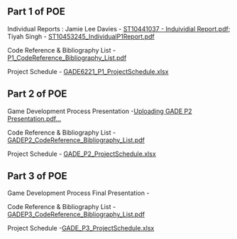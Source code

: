 Part 1 of POE 
------------------------------------------------------------------------------------------------------------------------------------------------------------------------------------------------
Individual Reports : 
Jamie Lee Davies -  [ST10441037 - Induividial Report.pdf](https://github.com/user-attachments/files/19594152/ST10441037.-.Induividial.Report.pdf); 
Tiyah Singh -  [ST10453245_IndividualP1Report.pdf](https://github.com/user-attachments/files/19591429/ST10453245_IndividualP1Report.pdf)

Code Reference & Bibliography List - [P1_CodeReference_Bibliography_List.pdf](https://github.com/user-attachments/files/19590979/P1_CodeReference_Bibliography_List.pdf)

Project Schedule - [GADE6221_P1_ProjectSchedule.xlsx](https://github.com/user-attachments/files/19587213/GADE6221_P1_ProjectSchedule.xlsx)

Part 2 of POE
------------------------------------------------------------------------------------------------------------------------------------------------------------------------------------------------
Game Development Process Presentation -[Uploading GADE P2 Presentation.pdf…]()

Code Reference & Bibliography List - [GADEP2_CodeReference_Bibliography_List.pdf](https://github.com/user-attachments/files/20272855/GADEP2_CodeReference_Bibliography_List.pdf)

Project Schedule - [GADE_P2_ProjectSchedule.xlsx](https://github.com/user-attachments/files/20272793/GADE_P2_ProjectSchedule.xlsx)


Part 3 of POE
-------------------------------------------------------------------------------------------------------------------------------------------------------------------------------------------------
Game Development Process Final Presentation -

Code Reference & Bibliography List - [GADEP3_CodeReference_Bibliography_List.pdf](https://github.com/user-attachments/files/20855121/GADEP3_CodeReference_Bibliography_List.pdf)

Project Schedule -[GADE_P3_ProjectSchedule.xlsx](https://github.com/user-attachments/files/20855174/GADE_P3_ProjectSchedule.xlsx)

